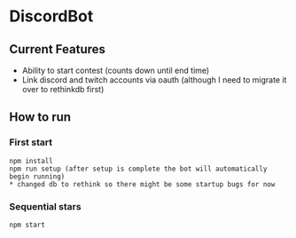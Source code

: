 # DiscordBot
## Current Features
- Ability to start contest (counts down until end time)
- Link discord and twitch accounts via oauth 
(although I need to migrate it over to rethinkdb first)
## How to run 

### First start
```
npm install
npm run setup (after setup is complete the bot will automatically begin running)
* changed db to rethink so there might be some startup bugs for now
```

### Sequential stars
```
npm start
```
